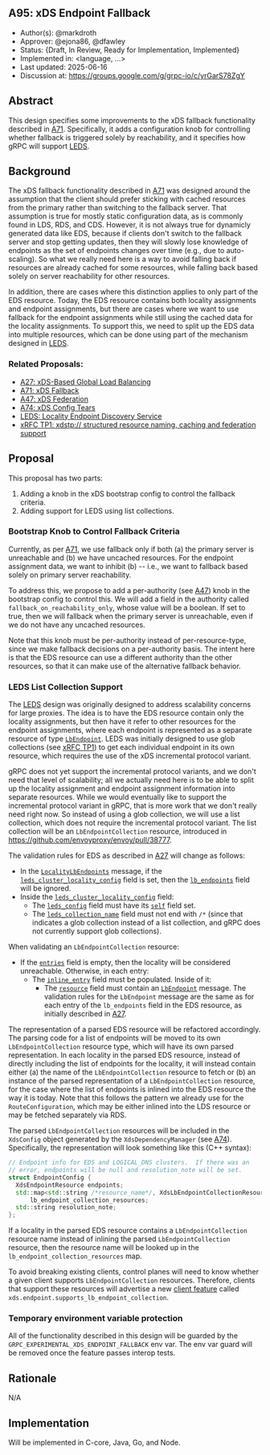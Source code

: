 A95: xDS Endpoint Fallback
----
* Author(s): @markdroth
* Approver: @ejona86, @dfawley
* Status: {Draft, In Review, Ready for Implementation, Implemented}
* Implemented in: <language, ...>
* Last updated: 2025-06-16
* Discussion at: https://groups.google.com/g/grpc-io/c/yrGarS78ZgY

## Abstract

This design specifies some improvements to the xDS fallback functionality
described in [A71].  Specifically, it adds a configuration knob for
controlling whether fallback is triggered solely by reachability, and
it specifies how gRPC will support [LEDS].

## Background

The xDS fallback functionality described in [A71] was designed around
the assumption that the client should prefer sticking with cached
resources from the primary rather than switching to the fallback server.
That assumption is true for mostly static configuration data, as is
commonly found in LDS, RDS, and CDS.  However, it is not always true for
dynamicly generated data like EDS, because if clients don't switch to
the fallback server and stop getting updates, then they will slowly lose
knowledge of endpoints as the set of endpoints changes over time (e.g.,
due to auto-scaling).  So what we really need here is a way to avoid
falling back if resources are already cached for some resources, while
falling back based solely on server reachability for other resources.

In addition, there are cases where this distinction applies to only part
of the EDS resource.  Today, the EDS resource contains both locality
assignments and endpoint assignments, but there are cases where we want
to use fallback for the endpoint assignments while still using the
cached data for the locality assignments.  To support this, we need to
split up the EDS data into multiple resources, which can be done using
part of the mechanism designed in [LEDS].

### Related Proposals: 
* [A27: xDS-Based Global Load Balancing][A27]
* [A71: xDS Fallback][A71]
* [A47: xDS Federation][A47]
* [A74: xDS Config Tears][A74]
* [LEDS: Locality Endpoint Discovery Service][LEDS]
* [xRFC TP1: xdstp:// structured resource naming, caching and federation support][xRFC TP1]

[A27]: A27-xds-global-load-balancing.md
[A71]: A71-xds-fallback.md
[A47]: A47-xds-federation.md
[A74]: A74-xds-config-tears.md
[LEDS]: https://docs.google.com/document/d/1aZ9ddX99BOWxmfiWZevSB5kzLAfH2TS8qQDcCBHcfSE/edit?usp=sharing
[xRFC TP1]: https://github.com/cncf/xds/blob/main/proposals/TP1-xds-transport-next.md

## Proposal

This proposal has two parts:
1. Adding a knob in the xDS bootstrap config to control the fallback criteria.
2. Adding support for LEDS using list collections.

### Bootstrap Knob to Control Fallback Criteria

Currently, as per [A71], we use fallback only if both (a) the primary
server is unreachable and (b) we have uncached resources.  For the
endpoint assignment data, we want to inhibit (b) -- i.e., we want to
fallback based solely on primary server reachability.

To address this, we propose to add a per-authority (see [A47]) knob
in the bootstrap config to control this.  We will add a field in the
authority called `fallback_on_reachability_only`, whose value will be
a boolean.  If set to true, then we will fallback when the primary server
is unreachable, even if we do not have any uncached resources.

Note that this knob must be per-authority instead of per-resource-type,
since we make fallback decisions on a per-authority basis.  The intent
here is that the EDS resource can use a different authority than the other
resources, so that it can make use of the alternative fallback behavior.

### LEDS List Collection Support

The [LEDS] design was originally designed to address scalability
concerns for large proxies.  The idea is to have the EDS resource
contain only the locality assignments, but then have it refer to other
resources for the endpoint assignments, where each endpoint is
represented as a separate resource of type
[`LbEndpoint`](https://github.com/envoyproxy/envoy/blob/c5182bcc7a5e6138c36e6c894d19af152b82d48e/api/envoy/config/endpoint/v3/endpoint_components.proto#L101).
LEDS was initially designed to use glob collections (see [xRFC TP1]) to get
each individual endpoint in its own resource, which requires the use of
the xDS incremental protocol variant.

gRPC does not yet support the incremental protocol variants, and we
don't need that level of scalability; all we actually need here is to be
able to split up the locality assignment and endpoint assignment
information into separate resources.  While we would eventually like to
support the incremental protocol variant in gRPC, that is more work that
we don't really need right now.  So instead of using a glob collection,
we will use a list collection, which does not require the incremental
protocol variant.  The list collection will be an `LbEndpointCollection`
resource, introduced in https://github.com/envoyproxy/envoy/pull/38777.

The validation rules for EDS as described in [A27] will change as
follows:
- In the [`LocalityLbEndpoints`](https://github.com/envoyproxy/envoy/blob/ee289dc701b0dd3d11ad4c6e0b6340514d0ec379/api/envoy/config/endpoint/v3/endpoint_components.proto#L164)
  message, if the [`leds_cluster_locality_config`](https://github.com/envoyproxy/envoy/blob/ee289dc701b0dd3d11ad4c6e0b6340514d0ec379/api/envoy/config/endpoint/v3/endpoint_components.proto#L195)
  field is set, then the [`lb_endpoints`](https://github.com/envoyproxy/envoy/blob/ee289dc701b0dd3d11ad4c6e0b6340514d0ec379/api/envoy/config/endpoint/v3/endpoint_components.proto#L183) field will be ignored.
- Inside the [`leds_cluster_locality_config`](https://github.com/envoyproxy/envoy/blob/ee289dc701b0dd3d11ad4c6e0b6340514d0ec379/api/envoy/config/endpoint/v3/endpoint_components.proto#L195)
  field:
  - The [`leds_config`](https://github.com/envoyproxy/envoy/blob/ee289dc701b0dd3d11ad4c6e0b6340514d0ec379/api/envoy/config/endpoint/v3/endpoint_components.proto#L148)
    field must have its
    [`self`](https://github.com/envoyproxy/envoy/blob/ee289dc701b0dd3d11ad4c6e0b6340514d0ec379/api/envoy/config/core/v3/config_source.proto#L237)
    field set.
  - The
    [`leds_collection_name`](https://github.com/envoyproxy/envoy/blob/ee289dc701b0dd3d11ad4c6e0b6340514d0ec379/api/envoy/config/endpoint/v3/endpoint_components.proto#L157)
    field must not end with `/*` (since that indicates a glob collection
    instead of a list collection, and gRPC does not currently support glob
    collections).

When validating an `LbEndpointCollection` resource:
- If the [`entries`](https://github.com/envoyproxy/envoy/blob/ee289dc701b0dd3d11ad4c6e0b6340514d0ec379/api/envoy/config/endpoint/v3/endpoint_components.proto#L142)
  field is empty, then the locality will be considered unreachable.
  Otherwise, in each entry:
  - The
    [`inline_entry`](https://github.com/cncf/xds/blob/ae57f3c0d45fc76d0b323b79e8299a83ccb37a49/xds/core/v3/collection_entry.proto#L53)
    field must be populated.  Inside of it:
    - The
      [`resource`](https://github.com/cncf/xds/blob/ae57f3c0d45fc76d0b323b79e8299a83ccb37a49/xds/core/v3/collection_entry.proto#L43)
      field must contain an
      [`LbEndpoint`](https://github.com/envoyproxy/envoy/blob/ee289dc701b0dd3d11ad4c6e0b6340514d0ec379/api/envoy/config/endpoint/v3/endpoint_components.proto#L104)
      message.  The validation rules for the `LbEndpoint` message are
      the same as for each entry of the `lb_endpoints` field in the EDS
      resource, as initially described in [A27].

The representation of a parsed EDS resource will be refactored
accordingly.  The parsing code for a list of endpoints will be moved to
its own `LbEndpointCollection` resource type, which will have its own
parsed representation.  In each locality in the parsed EDS resource,
instead of directly including the list of endpoints for the locality, it
will instead contain either (a) the name of the `LbEndpointCollection`
resource to fetch or (b) an instance of the parsed representation of a
`LbEndpointCollection` resource, for the case where the list of endpoints
is inlined into the EDS resource the way it is today.  Note that this
follows the pattern we already use for the `RouteConfiguration`, which
may be either inlined into the LDS resource or may be fetched separately
via RDS.

The parsed `LbEndpointCollection` resources will be included in the
`XdsConfig` object generated by the `XdsDependencyManager` (see
[A74]).  Specifically, the representation will look something like this
(C++ syntax):

```c++
// Endpoint info for EDS and LOGICAL_DNS clusters.  If there was an
// error, endpoints will be null and resolution_note will be set.
struct EndpointConfig {
  XdsEndpointResource endpoints;
  std::map<std::string /*resource_name*/, XdsLbEndpointCollectionResource>
      lb_endpoint_collection_resources;
  std::string resolution_note;
};
```

If a locality in the parsed EDS resource contains a `LbEndpointCollection`
resource name instead of inlining the parsed `LbEndpointCollection`
resource, then the resource name will be looked up in the
`lb_endpoint_collection_resources` map.

To avoid breaking existing clients, control planes will need to know
whether a given client supports `LbEndpointCollection` resources.
Therefore, clients that support these resources will advertise a new
[client feature](https://www.envoyproxy.io/docs/envoy/latest/api/client_features.html)
called `xds.endpoint.supports_lb_endpoint_collection`.

### Temporary environment variable protection

All of the functionality described in this design will be guarded by the
`GRPC_EXPERIMENTAL_XDS_ENDPOINT_FALLBACK` env var.  The env var guard
will be removed once the feature passes interop tests.

## Rationale

N/A

## Implementation

Will be implemented in C-core, Java, Go, and Node.
